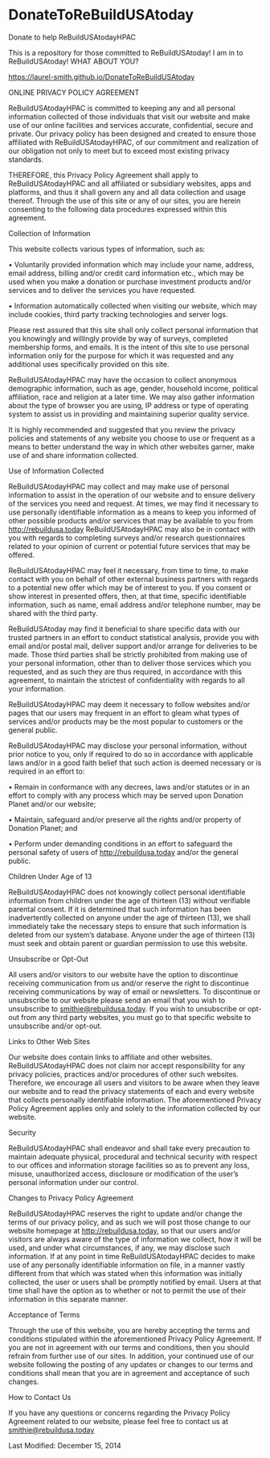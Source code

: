 # DonateToReBuildUSAtoday
Donate to help ReBuildUSAtodayHPAC

This is a repository for those committed to ReBuildUSAtoday!
I am in to ReBuildUSAtoday! WHAT ABOUT YOU?

 https://laurel-smith.github.io/DonateToReBuildUSAtoday
 
ONLINE PRIVACY POLICY AGREEMENT

ReBuildUSAtodayHPAC is committed to keeping any and all personal information collected of those individuals that visit our website and make use of our online facilities and services accurate, confidential, secure and private. Our privacy policy has been designed and created to ensure those affiliated with ReBuildUSAtodayHPAC, of our commitment and realization of our obligation not only to meet but to exceed most existing privacy standards.

THEREFORE, this Privacy Policy Agreement shall apply to ReBuildUSAtodayHPAC and all affiliated or subsidiary websites, apps and platforms, and thus it shall govern any and all data collection and usage thereof. Through the use of this site or any of our sites, you are herein consenting to the following data procedures expressed within this agreement.

Collection of Information

This website collects various types of information, such as:

•      Voluntarily provided information which may include your name, address, email address, billing and/or credit card information etc., which may be used when you make a donation or purchase investment products and/or services and to deliver the services you have requested. 

•      Information automatically collected when visiting our website, which may include cookies, third party tracking technologies and server logs.

Please rest assured that this site shall only collect personal information that you knowingly and willingly provide by way of surveys, completed membership forms, and emails. It is the intent of this site to use personal information only for the purpose for which it was requested and any additional uses specifically provided on this site.

ReBuildUSAtodayHPAC may have the occasion to collect anonymous demographic information, such as age, gender, household income, political affiliation, race and religion at a later time. We may also gather information about the type of browser you are using, IP address or type of operating system to assist us in providing and maintaining superior quality service.

It is highly recommended and suggested that you review the privacy policies and statements of any website you choose to use or frequent as a means to better understand the way in which other websites garner, make use of and share information collected.

Use of Information Collected

ReBuildUSAtodayHPAC may collect and may make use of personal information to assist in the operation of our website and to ensure delivery of the services you need and request. At times, we may find it necessary to use personally identifiable information as a means to keep you informed of other possible products and/or services that may be available to you from http://rebuildusa.today ReBuildUSAtodayHPAC may also be in contact with you with regards to completing surveys and/or research questionnaires related to your opinion of current or potential future services that may be offered.

ReBuildUSAtodayHPAC may feel it necessary, from time to time, to make contact with you on behalf of other external business partners with regards to a potential new offer which may be of interest to you. If you consent or show interest in presented offers, then, at that time, specific identifiable information, such as name, email address and/or telephone number, may be shared with the third party.

ReBuildUSAtoday may find it beneficial to share specific data with our trusted partners in an effort to conduct statistical analysis, provide you with email and/or postal mail, deliver support and/or arrange for deliveries to be made. Those third parties shall be strictly prohibited from making use of your personal information, other than to deliver those services which you requested, and as such they are thus required, in accordance with this agreement, to maintain the strictest of confidentiality with regards to all your information.

ReBuildUSAtodayHPAC may deem it necessary to follow websites and/or pages that our users may frequent in an effort to gleam what types of services and/or products may be the most popular to customers or the general public.

ReBuildUSAtodayHPAC may disclose your personal information, without prior notice to you, only if required to do so in accordance with applicable laws and/or in a good faith belief that such action is deemed necessary or is required in an effort to:

•      Remain in conformance with any decrees, laws and/or statutes or in an effort to comply with any process which may be served upon Donation Planet and/or our website;

•      Maintain, safeguard and/or preserve all the rights and/or property of Donation Planet; and

•      Perform under demanding conditions in an effort to safeguard the personal safety of users of http://rebuildusa.today and/or the general public.

Children Under Age of 13

ReBuildUSAtodayHPAC does not knowingly collect personal identifiable information from children under the age of thirteen (13) without verifiable parental consent. If it is determined that such information has been inadvertently collected on anyone under the age of thirteen (13), we shall immediately take the necessary steps to ensure that such information is deleted from our system’s database. Anyone under the age of thirteen (13) must seek and obtain parent or guardian permission to use this website.

Unsubscribe or Opt-Out

All users and/or visitors to our website have the option to discontinue receiving communication from us and/or reserve the right to discontinue receiving communications by way of email or newsletters. To discontinue or unsubscribe to our website please send an email that you wish to unsubscribe to smithie@rebuildusa.today. If you wish to unsubscribe or opt-out from any third party websites, you must go to that specific website to unsubscribe and/or opt-out.

Links to Other Web Sites

Our website does contain links to affiliate and other websites. ReBuildUSAtodayHPAC does not claim nor accept responsibility for any privacy policies, practices and/or procedures of other such websites. Therefore, we encourage all users and visitors to be aware when they leave our website and to read the privacy statements of each and every website that collects personally identifiable information. The aforementioned Privacy Policy Agreement applies only and solely to the information collected by our website.

Security

ReBuildUSAtodayHPAC shall endeavor and shall take every precaution to maintain adequate physical, procedural and technical security with respect to our offices and information storage facilities so as to prevent any loss, misuse, unauthorized access, disclosure or modification of the user’s personal information under our control.

Changes to Privacy Policy Agreement

ReBuildUSAtodayHPAC reserves the right to update and/or change the terms of our privacy policy, and as such we will post those change to our website homepage at http://rebuildusa.today, so that our users and/or visitors are always aware of the type of information we collect, how it will be used, and under what circumstances, if any, we may disclose such information. If at any point in time ReBuildUSAtodayHPAC decides to make use of any personally identifiable information on file, in a manner vastly different from that which was stated when this information was initially collected, the user or users shall be promptly notified by email. Users at that time shall have the option as to whether or not to permit the use of their information in this separate manner.

Acceptance of Terms

Through the use of this website, you are hereby accepting the terms and conditions stipulated within the aforementioned Privacy Policy Agreement. If you are not in agreement with our terms and conditions, then you should refrain from further use of our sites. In addition, your continued use of our website following the posting of any updates or changes to our terms and conditions shall mean that you are in agreement and acceptance of such changes.

How to Contact Us

If you have any questions or concerns regarding the Privacy Policy Agreement related to our website, please feel free to contact us at smithie@rebuildusa.today

Last Modified: December 15, 2014
